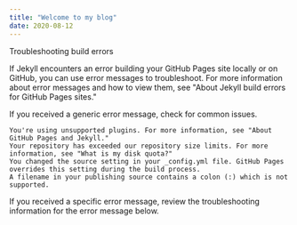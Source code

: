 ```yaml
---
title: "Welcome to my blog"
date: 2020-08-12
---
```


Troubleshooting build errors

If Jekyll encounters an error building your GitHub Pages site locally or on GitHub, you can use error messages to troubleshoot. For more information about error messages and how to view them, see "About Jekyll build errors for GitHub Pages sites."

If you received a generic error message, check for common issues.

    You're using unsupported plugins. For more information, see "About GitHub Pages and Jekyll."
    Your repository has exceeded our repository size limits. For more information, see "What is my disk quota?"
    You changed the source setting in your _config.yml file. GitHub Pages overrides this setting during the build process.
    A filename in your publishing source contains a colon (:) which is not supported.

If you received a specific error message, review the troubleshooting information for the error message below.
